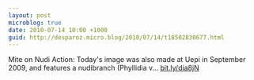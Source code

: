 ```yaml
---
layout: post
microblog: true
date: 2010-07-14 10:00 +1000
guid: http://desparoz.micro.blog/2010/07/14/t18502830677.html
---
```

Mite on Nudi Action: Today's image was also made at Uepi in September 2009, and features a nudibranch (Phyllidia v... [bit.ly/dia8jN](http://bit.ly/dia8jN)
